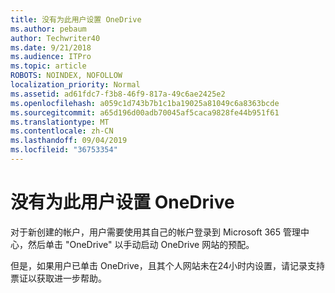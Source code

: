 ```yaml
---
title: 没有为此用户设置 OneDrive
ms.author: pebaum
author: Techwriter40
ms.date: 9/21/2018
ms.audience: ITPro
ms.topic: article
ROBOTS: NOINDEX, NOFOLLOW
localization_priority: Normal
ms.assetid: ad61fdc7-f3b8-46f9-817a-49c6ae2425e2
ms.openlocfilehash: a059c1d743b7b1c1ba19025a81049c6a8363bcde
ms.sourcegitcommit: a65d196d00adb70045af5caca9828fe44b951f61
ms.translationtype: MT
ms.contentlocale: zh-CN
ms.lasthandoff: 09/04/2019
ms.locfileid: "36753354"
---
```

# <a name="onedrive-is-not-provisioned-for-this-user"></a>没有为此用户设置 OneDrive

对于新创建的帐户，用户需要使用其自己的帐户登录到 Microsoft 365 管理中心，然后单击 "OneDrive" 以手动启动 OneDrive 网站的预配。
  
但是，如果用户已单击 OneDrive，且其个人网站未在24小时内设置，请记录支持票证以获取进一步帮助。
  

